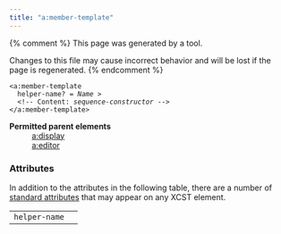 ```yaml
---
title: "a:member-template"
---
```


{% comment %}
This page was generated by a tool.

Changes to this file may cause incorrect behavior and will be lost if
the page is regenerated.
{% endcomment %}

<div class="language-xml highlighter-rouge"><pre class="highlight element-syntax"><code><span class="nt">&lt;a:member-template</span>
  <span>helper-name</span>? = <i>Name</i> &gt;
  &lt;!-- Content: <i>sequence-constructor</i> --&gt;
<span class="nt">&lt;/a:member-template&gt;</span></code></pre></div>
<dl>
   <dt><b>Permitted parent elements</b></dt>
   <dd><a href="display.html">a:display</a></dd>
   <dd><a href="editor.html">a:editor</a></dd>
</dl>
<h3>Attributes</h3>
<p>In addition to the attributes in the following table, there are a number of <a href="../c/standard-attributes.html">standard attributes</a> that may appear on any XCST element.
</p>
<div class="table-responsive">
   <table>
      <tr>
         <td><code>helper-name</code></td>
         <td></td>
      </tr>
   </table>
</div>